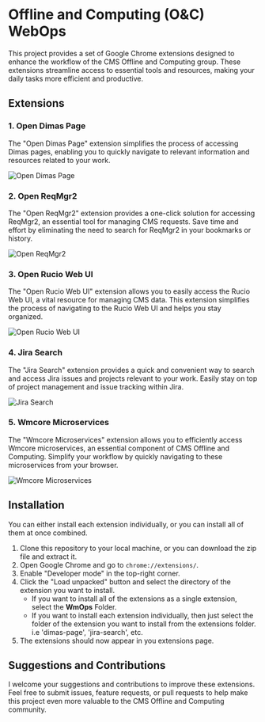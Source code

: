 # Offline and Computing (O&C) WebOps

This project provides a set of Google Chrome extensions designed to enhance the workflow of the CMS Offline and Computing group. These extensions streamline access to essential tools and resources, making your daily tasks more efficient and productive.

## Extensions

### 1. Open Dimas Page

The "Open Dimas Page" extension simplifies the process of accessing Dimas pages, enabling you to quickly navigate to relevant information and resources related to your work.

![Open Dimas Page](./extensions/dimas-page/dimas-page.gif)

### 2. Open ReqMgr2

The "Open ReqMgr2" extension provides a one-click solution for accessing ReqMgr2, an essential tool for managing CMS requests. Save time and effort by eliminating the need to search for ReqMgr2 in your bookmarks or history.

![Open ReqMgr2](./extensions/ReqMgr2/reqmgr2-page.gif)

### 3. Open Rucio Web UI

The "Open Rucio Web UI" extension allows you to easily access the Rucio Web UI, a vital resource for managing CMS data. This extension simplifies the process of navigating to the Rucio Web UI and helps you stay organized.

![Open Rucio Web UI](./extensions/rucio/open-rucio.gif)

### 4. Jira Search

The "Jira Search" extension provides a quick and convenient way to search and access Jira issues and projects relevant to your work. Easily stay on top of project management and issue tracking within Jira.

![Jira Search](./extensions/jira-search/jira-search.gif)

### 5. Wmcore Microservices

The "Wmcore Microservices" extension allows you to efficiently access Wmcore microservices, an essential component of CMS Offline and Computing. Simplify your workflow by quickly navigating to these microservices from your browser.

![Wmcore Microservices](./extensions/wmcore-microservices/open-mspileup.gif)

## Installation 

You can either install each extension individually, or you can install all of them at once combined.



1. Clone this repository to your local machine, or you can download the zip file and extract it.
2. Open Google Chrome and go to `chrome://extensions/`.
3. Enable "Developer mode" in the top-right corner.
4. Click the "Load unpacked" button and select the directory of the extension you want to install.
    - If you want to install all of the extensions as a single extension, select the **WmOps** Folder.
    - If you want to install each extension individually, then just select the folder of the extension you want to install from the extensions folder. i.e 'dimas-page', 'jira-search', etc.
5. The extensions should now appear in you extensions page.

## Suggestions and Contributions

I welcome your suggestions and contributions to improve these extensions. Feel free to submit issues, feature requests, or pull requests to help make this project even more valuable to the CMS Offline and Computing community.


